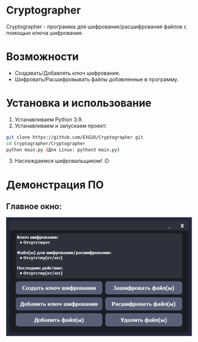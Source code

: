 # Cryptographer
Cryptographer - программа для шифрование/расшифрования файлов с помощью ключа шифрования.

# Возможности
- Создавать/Добавлять ключ шифрования.
- Шифровать/Расшифровывать файлы добавленные в программу.

# Установка и использование
1. Устанавливаем Python 3.9.
2. Устанавливаем и запускаем проект:
```sh
git clone https://github.com/EXG1O/Cryptographer.git
cd Cryptographer/Cryptographer
python main.py (Для Linux: python3 main.py)
```
3. Наслаждаемся шифровальщиком! :D

# Демонстрация ПО
## Главное окно:
![software_main_window](Icons/main_window.jpg)